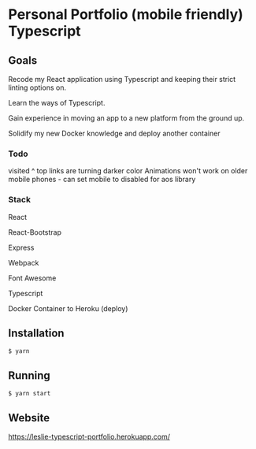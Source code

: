 # Personal Portfolio (mobile friendly) Typescript

## Goals

Recode my React application using Typescript and keeping their strict linting options on.

Learn the ways of Typescript.

Gain experience in moving an app to a new platform from the ground up.

Solidify my new Docker knowledge and deploy another container

### Todo

visited ^ top links are turning darker color
Animations won't work on older mobile phones - can set mobile to disabled for aos library

### Stack

React

React-Bootstrap

Express

Webpack

Font Awesome

Typescript

Docker Container to Heroku (deploy)

## Installation

```
$ yarn
```

## Running

```
$ yarn start
```

## Website

https://leslie-typescript-portfolio.herokuapp.com/
